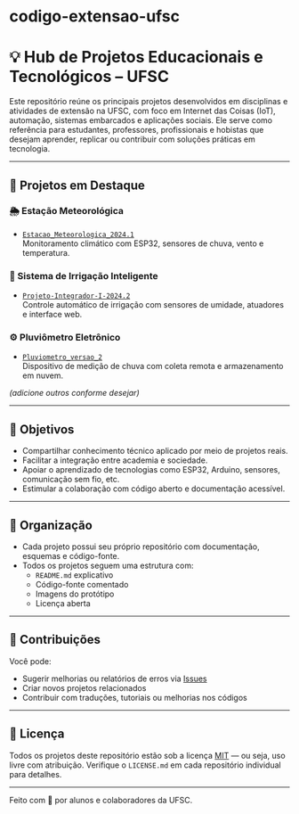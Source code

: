 # codigo-extensao-ufsc

# 💡 Hub de Projetos Educacionais e Tecnológicos – UFSC

Este repositório reúne os principais projetos desenvolvidos em disciplinas e atividades de extensão na UFSC, com foco em Internet das Coisas (IoT), automação, sistemas embarcados e aplicações sociais. Ele serve como referência para estudantes, professores, profissionais e hobistas que desejam aprender, replicar ou contribuir com soluções práticas em tecnologia.

---

## 🔧 Projetos em Destaque

### 🌦️ Estação Meteorológica
- [`Estacao_Meteorologica_2024.1`](https://github.com/DEC0013/Estacao_Meteorologica_2024.1)  
Monitoramento climático com ESP32, sensores de chuva, vento e temperatura.

### 🌱 Sistema de Irrigação Inteligente
- [`Projeto-Integrador-I-2024.2`](https://github.com/DEC0013/Projeto-Integrador-I-2024.2---Sistema-de-Monitoramento-e-Irriga-o-de-uma-Horta-)  
Controle automático de irrigação com sensores de umidade, atuadores e interface web.

### ⚙️ Pluviômetro Eletrônico
- [`Pluviometro_versao_2`](https://github.com/DEC0013/Pluviometro_versao_2)  
Dispositivo de medição de chuva com coleta remota e armazenamento em nuvem.

*(adicione outros conforme desejar)*

---

## 🎯 Objetivos

- Compartilhar conhecimento técnico aplicado por meio de projetos reais.
- Facilitar a integração entre academia e sociedade.
- Apoiar o aprendizado de tecnologias como ESP32, Arduino, sensores, comunicação sem fio, etc.
- Estimular a colaboração com código aberto e documentação acessível.

---

## 📁 Organização

- Cada projeto possui seu próprio repositório com documentação, esquemas e código-fonte.
- Todos os projetos seguem uma estrutura com:
  - `README.md` explicativo
  - Código-fonte comentado
  - Imagens do protótipo
  - Licença aberta

---

## 🤝 Contribuições

Você pode:
- Sugerir melhorias ou relatórios de erros via [Issues](https://github.com/DEC0013/issues)
- Criar novos projetos relacionados
- Contribuir com traduções, tutoriais ou melhorias nos códigos

---

## 📜 Licença

Todos os projetos deste repositório estão sob a licença [MIT](https://opensource.org/licenses/MIT) — ou seja, uso livre com atribuição. Verifique o `LICENSE.md` em cada repositório individual para detalhes.

---

Feito com 💙 por alunos e colaboradores da UFSC.
